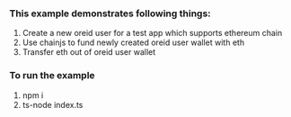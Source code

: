 ### This example demonstrates following things: ###
1. Create a new oreid user for a test app which supports ethereum chain
2. Use chainjs to fund newly created oreid user wallet with eth
3. Transfer eth out of oreid user wallet


### To run the example ###
1. npm i 
2. ts-node index.ts
